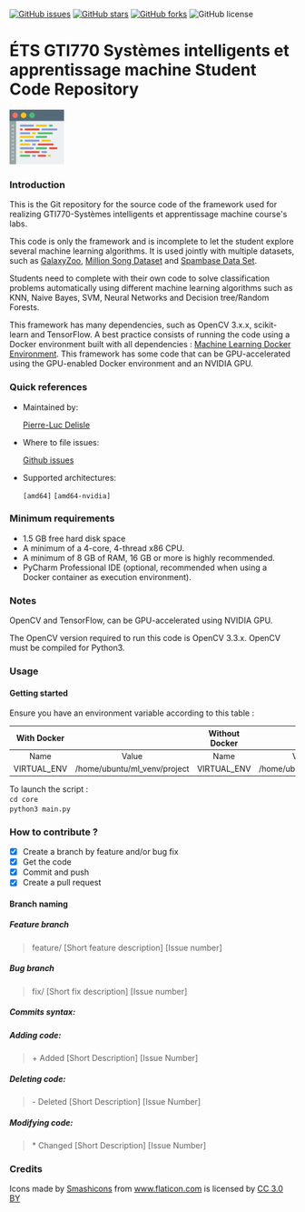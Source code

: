 [![GitHub issues](https://img.shields.io/github/issues/pldelisle/gti770-student-framework.svg)](https://github.com/pldelisle/gti770-student-framework/issues) [![GitHub stars](https://img.shields.io/github/stars/pldelisle/gti770-student-framework.svg)](https://github.com/pldelisle/gti770-student-frameworkt/) [![GitHub forks](https://img.shields.io/github/forks/pldelisle/gti770-student-framework.svg)](https://github.com/pldelisle/gti770-student-framework/network) ![GitHub license](https://img.shields.io/badge/license-MIT-yellow.svg) 

# ÉTS GTI770 Systèmes intelligents et apprentissage machine Student Code Repository
<img src="images/code.png" width="96" height="96" vertical-align="bottom">

### Introduction

This is the Git repository for the source code of the framework used for realizing GTI770-Systèmes intelligents et apprentissage machine course's labs.

This code is only the framework and is incomplete to let the student explore several machine learning algorithms. It is used jointly with multiple datasets,
such as [GalaxyZoo](https://www.galaxyzoo.org), [Million Song Dataset](https://labrosa.ee.columbia.edu/millionsong/) and [Spambase Data Set](https://archive.ics.uci.edu/ml/datasets/spambase).

Students need to complete with their own code to solve classification problems automatically using different machine learning algorithms such as KNN, Naive Bayes, SVM, Neural Networks and Decision tree/Random Forests. 

This framework has many dependencies, such as OpenCV 3.x.x, scikit-learn and TensorFlow. A best practice consists of running the code using a Docker environment built with all dependencies : [Machine Learning Docker Environment](https://github.com/pldelisle/machine-learning-environment).
This framework has some code that can be GPU-accelerated using the GPU-enabled Docker environment and an NVIDIA GPU.

### Quick references

* Maintained by: 

	[Pierre-Luc Delisle](https://github.com/pldelisle) 

* Where to file issues: 
	
	[Github issues](https://github.com/pldelisle/gti770-student-framework/issues)

* Supported architectures:

	`[amd64]` `[amd64-nvidia]`

### Minimum requirements

* 1.5 GB free hard disk space
* A minimum of a 4-core, 4-thread x86 CPU. 
* A minimum of 8 GB of RAM, 16 GB or more is highly recommended.
* PyCharm Professional IDE (optional, recommended when using a Docker container as execution environment).

### Notes

OpenCV and TensorFlow, can be GPU-accelerated using NVIDIA GPU. 

The OpenCV version required to run this code is OpenCV 3.3.x. OpenCV must be compiled for Python3.


### Usage

#### Getting started

Ensure you have an environment variable according to this table : 

| With Docker                                     || Without Docker                              ||  
|:--------------:|:-------------------------------:|:-----------------:|:------------------------:|  
| Name           | Value                           | Name              | Value                    |  
| VIRTUAL_ENV    | /home/ubuntu/ml_venv/project    | VIRTUAL_ENV       |  /home/ubuntu/ml_venv/   |  


To launch the script :  
`cd core`  
`python3 main.py`


### How to contribute ?
- [X] Create a branch by feature and/or bug fix
- [X] Get the code
- [X] Commit and push
- [X] Create a pull request

#### Branch naming

##### Feature branch
> feature/ [Short feature description] [Issue number]

##### Bug branch
> fix/ [Short fix description] [Issue number]

##### Commits syntax:

##### Adding code:
> \+ Added [Short Description] [Issue Number]

##### Deleting code:
> \- Deleted [Short Description] [Issue Number]

##### Modifying code:
> \* Changed [Short Description] [Issue Number]


### Credits

<div>Icons made by <a href="https://www.flaticon.com/authors/smashicons" title="Smashicons">Smashicons</a> from <a href="https://www.flaticon.com/" title="Flaticon">www.flaticon.com</a> is licensed by <a href="http://creativecommons.org/licenses/by/3.0/" title="Creative Commons BY 3.0" target="_blank">CC 3.0 BY</a></div>
